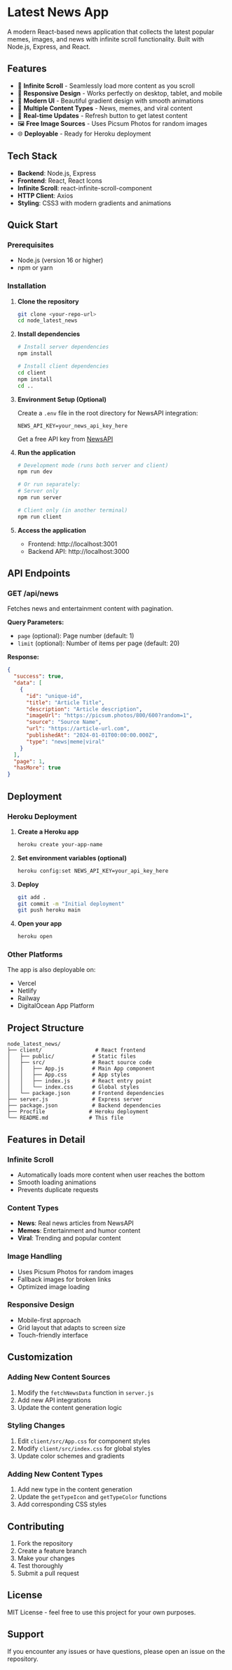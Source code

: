 # Latest News App

A modern React-based news application that collects the latest popular memes, images, and news with infinite scroll functionality. Built with Node.js, Express, and React.

## Features

- 🚀 **Infinite Scroll** - Seamlessly load more content as you scroll
- 📱 **Responsive Design** - Works perfectly on desktop, tablet, and mobile
- 🎨 **Modern UI** - Beautiful gradient design with smooth animations
- 📰 **Multiple Content Types** - News, memes, and viral content
- 🔄 **Real-time Updates** - Refresh button to get latest content
- 🖼️ **Free Image Sources** - Uses Picsum Photos for random images
- 🌐 **Deployable** - Ready for Heroku deployment

## Tech Stack

- **Backend**: Node.js, Express
- **Frontend**: React, React Icons
- **Infinite Scroll**: react-infinite-scroll-component
- **HTTP Client**: Axios
- **Styling**: CSS3 with modern gradients and animations

## Quick Start

### Prerequisites

- Node.js (version 16 or higher)
- npm or yarn

### Installation

1. **Clone the repository**
   ```bash
   git clone <your-repo-url>
   cd node_latest_news
   ```

2. **Install dependencies**
   ```bash
   # Install server dependencies
   npm install
   
   # Install client dependencies
   cd client
   npm install
   cd ..
   ```

3. **Environment Setup (Optional)**
   
   Create a `.env` file in the root directory for NewsAPI integration:
   ```env
   NEWS_API_KEY=your_news_api_key_here
   ```
   
   Get a free API key from [NewsAPI](https://newsapi.org/)

4. **Run the application**
   ```bash
   # Development mode (runs both server and client)
   npm run dev
   
   # Or run separately:
   # Server only
   npm run server
   
   # Client only (in another terminal)
   npm run client
   ```

5. **Access the application**
   - Frontend: http://localhost:3001
   - Backend API: http://localhost:3000

## API Endpoints

### GET /api/news
Fetches news and entertainment content with pagination.

**Query Parameters:**
- `page` (optional): Page number (default: 1)
- `limit` (optional): Number of items per page (default: 20)

**Response:**
```json
{
  "success": true,
  "data": [
    {
      "id": "unique-id",
      "title": "Article Title",
      "description": "Article description",
      "imageUrl": "https://picsum.photos/800/600?random=1",
      "source": "Source Name",
      "url": "https://article-url.com",
      "publishedAt": "2024-01-01T00:00:00.000Z",
      "type": "news|meme|viral"
    }
  ],
  "page": 1,
  "hasMore": true
}
```

## Deployment

### Heroku Deployment

1. **Create a Heroku app**
   ```bash
   heroku create your-app-name
   ```

2. **Set environment variables (optional)**
   ```bash
   heroku config:set NEWS_API_KEY=your_api_key_here
   ```

3. **Deploy**
   ```bash
   git add .
   git commit -m "Initial deployment"
   git push heroku main
   ```

4. **Open your app**
   ```bash
   heroku open
   ```

### Other Platforms

The app is also deployable on:
- Vercel
- Netlify
- Railway
- DigitalOcean App Platform

## Project Structure

```
node_latest_news/
├── client/                 # React frontend
│   ├── public/            # Static files
│   ├── src/               # React source code
│   │   ├── App.js         # Main App component
│   │   ├── App.css        # App styles
│   │   ├── index.js       # React entry point
│   │   └── index.css      # Global styles
│   └── package.json       # Frontend dependencies
├── server.js              # Express server
├── package.json           # Backend dependencies
├── Procfile              # Heroku deployment
└── README.md             # This file
```

## Features in Detail

### Infinite Scroll
- Automatically loads more content when user reaches the bottom
- Smooth loading animations
- Prevents duplicate requests

### Content Types
- **News**: Real news articles from NewsAPI
- **Memes**: Entertainment and humor content
- **Viral**: Trending and popular content

### Image Handling
- Uses Picsum Photos for random images
- Fallback images for broken links
- Optimized image loading

### Responsive Design
- Mobile-first approach
- Grid layout that adapts to screen size
- Touch-friendly interface

## Customization

### Adding New Content Sources

1. Modify the `fetchNewsData` function in `server.js`
2. Add new API integrations
3. Update the content generation logic

### Styling Changes

1. Edit `client/src/App.css` for component styles
2. Modify `client/src/index.css` for global styles
3. Update color schemes and gradients

### Adding New Content Types

1. Add new type in the content generation
2. Update the `getTypeIcon` and `getTypeColor` functions
3. Add corresponding CSS styles

## Contributing

1. Fork the repository
2. Create a feature branch
3. Make your changes
4. Test thoroughly
5. Submit a pull request

## License

MIT License - feel free to use this project for your own purposes.

## Support

If you encounter any issues or have questions, please open an issue on the repository. 